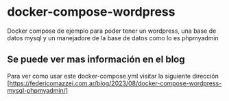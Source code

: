 # docker-compose-wordpress
Docker compose de ejemplo para poder tener un wordpress, una base de datos mysql y un manejadore de la base de datos como lo es phpmyadmin

## Se puede ver mas información en el blog
Para ver como usar este docker-compose.yml visitar la siguiente dirección
[https://federicomazzei.com.ar/blog/2023/08/docker-compose-wordpress-mysql-phpmyadmin/]
